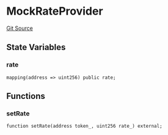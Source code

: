# MockRateProvider
[Git Source](https://github.com/lucidlyfi/MasterVaultCode/blob/e89626c00c676e7b87a7121ad91042902a96f6d2/src/Mocks/MockRateProvider.sol)


## State Variables
### rate

```solidity
mapping(address => uint256) public rate;
```


## Functions
### setRate


```solidity
function setRate(address token_, uint256 rate_) external;
```


